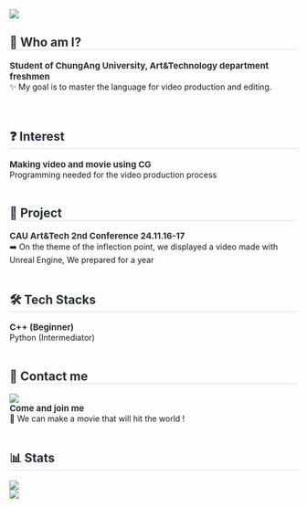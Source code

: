 <div align= "left">
    <div style="text-align: left;"> 
    <img src="https://capsule-render.vercel.app/api?type=waving&color=fff2b3&height=120&text=Welcome%20🐥&animation=&fontColor=1c2931&fontSize=30" />
    </div>
    <div style="text-align: left;"> 
    <h2 style="border-bottom: 1px solid #d8dee4; color: #282d33;"> 🤔 Who am I? </h2>  
    <div style="font-weight: 700; font-size: 15px; text-align: left; color: #282d33;"> Student of ChungAng University, Art&Technology department freshmen </div> 
    </div> ✨ My goal is to master the language for video production and editing.
    </div>
    <br>
    <br>
    <div style="text-align: left;"> 
    <h2 style="border-bottom: 1px solid #d8dee4; color: #282d33;"> ❓ Interest </h2>  
    <div style="font-weight: 700; font-size: 15px; text-align: left; color: #282d33;"> Making video and movie using CG </div> Programming needed for the video production process </div> 
    </div>
    <br>
    <div style="text-align: left;">
    <h2 style="border-bottom: 1px solid #d8dee4; color: #282d33;"> 🏫 Project </h2> 
    <div style="font-weight: 700; font-size: 15px; text-align: left; color: #282d33;"> CAU Art&Tech 2nd Conference 24.11.16-17 </div> ➡️ On the theme of the inflection point, we displayed a video made with Unreal Engine, We prepared for a year 
    </div>
    <br>
    <div style="text-align: left;">
    <h2 style="border-bottom: 1px solid #d8dee4; color: #282d33;"> 🛠️ Tech Stacks </h2> 
    <div style="font-weight: 700; font-size: 15px; text-align: left; color: #282d33;"> C++ (Beginner) </div> Python (Intermediator) </div>
    </div>
    <br>
    <div style="text-align: left;">
    <h2 style="border-bottom: 1px solid #d8dee4; color: #282d33;"> 📧 Contact me </h2>
    <div style="text-align: left;"> <a href=mailto:nchoihs@gmail.com> <img src="https://img.shields.io/badge/Gmail-EA4335?style=for-the-badge&logo=Gmail&logoColor=white&link=mailto:nchoihs@gmail.com"> </a>
          </div>  
    <div style="font-weight: 700; font-size: 15px; text-align: left; color: #282d33;"> Come and join me </div> 💐 We can make a movie that will hit the world ! </div>
    </div>
    <div style="text-align: left;">  </div> 
    </div>
    <br>
    <div style="text-align: left;"> 
    <h2 style="border-bottom: 1px solid #d8dee4; color: #282d33;"> 📊 Stats </h2> <div style="text-align: left;"> <img src="https://github-readme-stats.vercel.app/api/top-langs/?username=Hyunyee12&layout=compact&bg_color=180,ffffff,00000000&title_color=000000&text_color=000000"/> </div> <img src="https://github-readme-stats.vercel.app/api?username=Hyunyee12&bg_color=180,ffffff,00000000&title_color=000000&text_color=000000"/> </div> 
    </div>
    
    
    
